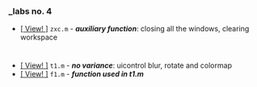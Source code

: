 ### _labs no. 4

- [\[ View! \]](zxc.m) `zxc.m` - _**auxiliary function**_: closing all the windows, clearing workspace

#

- [\[ View! \]](t1.m) `t1.m` - _**no variance**_: uicontrol blur, rotate and colormap
- [\[ View! \]](f1.m) `f1.m` - _**function used in t1.m**_

#